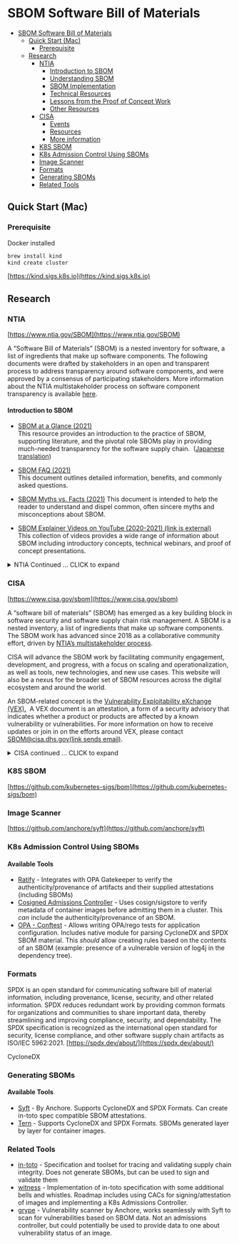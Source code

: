 # SBOM Software Bill of Materials

- [SBOM Software Bill of Materials](#sbom-software-bill-of-materials)
  - [Quick Start (Mac)](#quick-start-mac)
    - [Prerequisite](#prerequisite)
  - [Research](#research)
    - [NTIA](#ntia)
      - [Introduction to SBOM](#introduction-to-sbom)
      - [Understanding SBOM](#understanding-sbom)
      - [SBOM Implementation](#sbom-implementation)
      - [Technical Resources](#technical-resources)
      - [Lessons from the Proof of Concept Work](#lessons-from-the-proof-of-concept-work)
      - [Other Resources](#other-resources)
    - [CISA](#cisa)
      - [Events](#events)
      - [Resources](#resources)
      - [More information](#more-information)
    - [K8S SBOM](#k8s-sbom)
    - [K8s Admission Control Using SBOMs](#k8s-admission-control-using-sboms)
    - [Image Scanner](#image-scanner)
    - [Formats](#formats)
    - [Generating SBOMs](#generating-sboms)
    - [Related Tools](#related-tools)

## Quick Start (Mac)

### Prerequisite

Docker installed

```bash
brew install kind
kind create cluster
```

[https://kind.sigs.k8s.io](https://kind.sigs.k8s.io)

## Research

### NTIA

[https://www.ntia.gov/SBOM](https://www.ntia.gov/SBOM)

A “Software Bill of Materials” (SBOM) is a nested inventory for software, a list of ingredients that make up software components. The following documents were drafted by stakeholders in an open and transparent process to address transparency around software components, and were approved by a consensus of participating stakeholders. More information about the NTIA multistakeholder process on software component transparency is available [here](/SoftwareTransparency).

#### Introduction to SBOM

- [SBOM at a Glance (2021)](https://ntia.gov/files/ntia/publications/sbom_at_a_glance_apr2021.pdf)  
This resource provides an introduction to the practice of SBOM, supporting literature, and the pivotal role SBOMs play in providing much-needed transparency for the software supply chain.  ([Japanese translation](https://ntia.gov/files/ntia/publications/sbom_at_a_glance_ja.pdf))

- [SBOM FAQ (2021)](https://ntia.gov/files/ntia/publications/sbom_faq_-_20201116.pdf)  
This document outlines detailed information, benefits, and commonly asked questions.

- [SBOM Myths vs. Facts (2021)](https://ntia.gov/files/ntia/publications/sbom_myths_vs_facts_nov2021.pdf)
This document is intended to help the reader to understand and dispel common, often sincere myths and misconceptions about SBOM.

- [SBOM Explainer Videos on YouTube (2020-2021) (link is external)](https://youtube.com/playlist?list=PLO2lqCK7WyTDpVmcHsy6R2HWftFkUp6zG)  
This collection of videos provides a wide range of information about SBOM including introductory concepts, technical webinars, and proof of concept presentations.

<details>
<summary>NTIA Continued ... CLICK to expand</summary>

#### Understanding SBOM

- [Framing Software Component Transparency: Establishing a Common Software Bill of Materials (SBOM) – (2021)](https://ntia.gov/files/ntia/publications/ntia_sbom_framing_2nd_edition_20211021.pdf)  
This resource serves as the detailed foundation of SBOM. It defines SBOM concepts and related terms, offers an updated baseline of how software components are to be represented, and discusses the processes around SBOM creation. (prior [2019 edition](https://ntia.gov/files/ntia/publications/framingsbom_20191112.pdf))

- **[SBOM Options and Decision Points (2021)](https://ntia.gov/files/ntia/publications/sbom_options_and_decision_points_20210427-1.pdf)**  
This resource frames the dimensions of SBOM creation and delivery, to support more consistent and effective articulation of needs between requesters and suppliers of SBOMs.  

- **[Use Cases: Roles and Benefits for SBOM Across the Supply Chain (2019)](https://ntia.gov/files/ntia/publications/ntia_sbom_use_cases_roles_benefits-nov2019.pdf)**  
This resource summarizes the use cases and benefits of having an SBOM from the perspective of those who make software, those who choose or buy software, and those who operate it. It characterizes the security, quality, efficiency, and other organizational benefits, as well as the potential for the broader ecosystem across the supply chain.

- [**SBOM Tool Classification Taxonomy (2021)**](https://ntia.gov/files/ntia/publications/ntia_sbom_tooling_taxonomy-2021mar30.pdf)  
This resource offers a categorization of different types of SBOM tools. It can help tool creators and vendors to easily classify their work, and can help those who need SBOM tools understand what is available.

#### SBOM Implementation

- [**Survey of Existing SBOM Formats and Standards (2021)**](https://ntia.gov/files/ntia/publications/sbom_formats_survey-version-2021.pdf)  
This resource summarizes existing standards, formats, and initiatives as they apply to identifying the external components and shared libraries used in the construction of software products for SBOMs, highlighting three key formats of SPDX, CycloneDX, and SWID. The group analyzed efforts already underway by other groups related to communicating this information in a machine-readable manner. (prior [2019 edition](/ntia/publications/ntia_sbom_formats_and_standards_whitepaper_-_version_20191025.pdf))

- [Software Suppliers Playbook: SBOM Production and Provision (2021)](https://ntia.gov/files/ntia/publications/software_suppliers_sbom_production_and_provision_-_final.pdf)  
This resource outlines workflows for the production of Software Bills of Materials (SBOM) and their provision by software suppliers, including software vendors supplying a commercial product, contract software developers supplying a software deliverable to clients, and open source software (OSS) development projects making their capabilities publicly available.

- [Software Consumers Playbook: SBOM Acquisition, Management, and Use (2021)](https://ntia.gov/files/ntia/publications/software_consumers_sbom_acquisition_management_and_use_-_final.pdf)  
This resource outlines workflows for the acquisition, management, and use of SBOM by software consumers, including commercial and non-commercial entities acquiring third-party software capabilities from a supplier.

- [How-To Guide for SBOM Generation (2021)](https://ntia.gov/files/ntia/publications/howto_guide_for_sbom_generation_v1.pdf)  
This resource offers instructions and guidance on how to generate an SBOM based on the experiences of the Healthcare Proof-of-Concept working group.

- [Sharing and Exchanging SBOMs (2021)](https://ntia.gov/files/ntia/publications/ntia_sbom_sharing_exchanging_sboms-10feb2021.pdf)
This resource describes how SBOM data can flow down the supply chain, and provides a small set of SBOM discovery and access options to support flexibility while minimizing the burden of implementation.

#### Technical Resources

- [**Software Identity: Challenges and Guidance (2021)**](https://ntia.gov/files/ntia/publications/ntia_sbom_software_identity-2021mar30.pdf)  
This resource reviews the challenges of identifying software components for SBOM implementation with sufficient discoverability and uniqueness. It offers guidance to functionally identify software components in the short term and converge multiple existing identification systems in the near future.

- [**SBOM Tool Classification Taxonomy (2021)**](https://ntia.gov/files/ntia/publications/ntia_sbom_tooling_taxonomy-2021mar30.pdf)  
This resource offers a categorization of different types of SBOM tools. It can help tool creators and vendors to easily classify their work, and can help those who need SBOM tools understand what is available.

- [Vulnerability-Exploitability eXchange (VEX) - An Overview (2021)](https://ntia.gov/files/ntia/publications/vex_one-page_summary.pdf)  
This resource offers a brief introduction to VEX, which allows a software supplier to clarify whether a specific vulnerability actually affects a product.

#### Lessons from the Proof of Concept Work

- [How-To Guide for SBOM Generation in Healthcare (2021)](https://ntia.gov/files/ntia/publications/howto_guide_for_sbom_generation_v1.pdf)  
This resource offers instructions and guidance on how to generate an SBOM based on the experiences of the Healthcare Proof-of-Concept working group.

- [Healthcare SBOM Proof of Concept – Phase II Summary (2021)](https://ntia.gov/files/ntia/publications/healthcare_sbom_proof_of_concept_-_phase_ii_summary.pdf)  
Phase II confirmed the value of providing SBOM information, proving the viability of the baseline elements, expanding use cases and participants, developing a how-to guide, and exploring the use of VEX.

- **[Healthcare Proof of Concept Report (2019)](https://ntia.gov/files/ntia/publications/ntia_sbom_healthcare_poc_report_2019_1001.pdf)**  
This resource documents the successful execution and lessons learned of a proof-of-concept exercise led by medical device manufacturers (MDMs) and healthcare delivery organizations (HDOs). The exercise examined the feasibility of SBOMs being generated by MDMs and used by HDOs as part of operational and risk management approaches to medical devices at their hospitals.

#### Other Resources

- [Software Bill of Materials Related Efforts (2021)](https://ntia.gov/files/ntia/publications/sbom_related_efforts_oct2021.pdf)  
A collection of initiatives, guidance, models, frameworks, and reports that explicitly or implicitly highlight the value of SBOM.

- [**Software Identity: Challenges and Guidance (2021)**](https://ntia.gov/files/ntia/publications/ntia_sbom_software_identity-2021mar30.pdf)

This resource reviews the challenges of identifying software components for SBOM implementation with sufficient discoverability and uniqueness. It offers guidance to functionally identify software components in the short term and converge multiple existing identification systems in the near future.

- [SBOM Two-Page Overview (2020)](https://ntia.gov/files/ntia/publications/sbom_overview_20200818.pdf)  
This document provides high-level information on SBOM’s background and ecosystem-wide solution, the NTIA process, and an example of an SBOM.

**For more information, please contact [mdoscher@ntia.gov](mailto:mdoscher@ntia.gov)**

**For upcoming and archived meeting details, please visit the [NTIA Software Component Transparency page](/SoftwareTransparency).**
</details>

### CISA

[https://www.cisa.gov/sbom](https://www.cisa.gov/sbom)

A “software bill of materials” (SBOM) has emerged as a key building block in software security and software supply chain risk management. A SBOM is a nested inventory, a list of ingredients that make up software components.  The SBOM work has advanced since 2018 as a collaborative community effort, driven by [NTIA’s multistakeholder process](http://ntia.gov/SBOM).

CISA will advance the SBOM work by facilitating community engagement, development, and progress, with a focus on scaling and operationalization, as well as tools, new technologies, and new use cases. This website will also be a nexus for the broader set of SBOM resources across the digital ecosystem and around the world.

An SBOM-related concept is the [Vulnerability Exploitability eXchange (VEX).](https://ntia.gov/files/ntia/publications/vex_one-page_summary.pdf)  A VEX document is an attestation, a form of a security advisory that indicates whether a product or products are affected by a known vulnerability or vulnerabilities. For more information on how to receive updates or join in on the efforts around VEX, please contact [SBOM@cisa.dhs.gov(link sends email)](mailto:SBOM@cisa.dhs.gov).

<details>
    <summary>CISA continued ... CLICK to expand</summary>
#### Events

For a recap of the CISA SBOM-a-rama, held on December 15 & 16, 2021, and to view the recordings of the event, please visit the [CISA SBOM-a-rama page](/cisa-sbom-rama).

#### Resources

For information about the “NTIA Consensus” defining and implementing SBOM, drafted by stakeholders, see the resources at [ntia.gov/sbom](https://ntia.gov/SBOM).

The “Minimum Elements” defined under [Executive Order 14028](https://www.whitehouse.gov/briefing-room/presidential-actions/2021/05/12/executive-order-on-improving-the-nations-cybersecurity/) are available [at the NTIA SBOM Publications page.](https://www.ntia.doc.gov/files/ntia/publications/sbom_minimum_elements_report.pdf)

[Vulnerability Exploitability eXchange (VEX) Use Case Document (April 2022)](https://cisa.gov/sites/default/files/publications/VEX_Use_Cases_Apr22.pdf)
This resource provides the recommended minimum data elements of a VEX document and offers a set of scenarios with proposed implementations. This document was drafted by stakeholders through an open and transparent, community-led process.

#### More information

For any questions or to receive updates on CISA’s SBOM work, please contact [SBOM@cisa.dhs.gov(link sends email)](mailto:SBOM@cisa.dhs.gov).
</details>

### K8S SBOM

[https://github.com/kubernetes-sigs/bom](https://github.com/kubernetes-sigs/bom)

### Image Scanner

[https://github.com/anchore/syft](https://github.com/anchore/syft)

### K8s Admission Control Using SBOMs

#### Available Tools

- [Ratify](https://github.com/deislabs/ratify) - Integrates with OPA Gatekeeper to verify the authenticity/provenance of artifacts and their supplied attestations (including SBOMs)
- [Cosigned Admissions Controller](https://docs.sigstore.dev/cosign/kubernetes/#cosigned-admission-controller) - Uses cosign/sigstore to verify metadata of container images before admitting them in a cluster. This *can* include the authenticity/provenance of an SBOM.
- [OPA - Conftest](https://github.com/open-policy-agent/conftest) - Allows writing OPA/rego tests for application configuration. Includes native module for parsing CycloneDX and SPDX SBOM material. This *should* allow creating rules based on the contents of an SBOM (example: presence of a vulnerable version of log4j in the dependency tree).

### Formats

SPDX is an open standard for communicating software bill of material information, including provenance, license, security, and other related information. SPDX reduces redundant work by providing common formats for organizations and communities to share important data, thereby streamlining and improving compliance, security, and dependability. The SPDX specification is recognized as the international open standard for security, license compliance, and other software supply chain artifacts as ISO/IEC 5962:2021.
[https://spdx.dev/about/](https://spdx.dev/about/)

CycloneDX

### Generating SBOMs

#### Available Tools

- [Syft](https://github.com/anchore/syft) - By Anchore. Supports CycloneDX and SPDX Formats. Can create in-toto spec compatible SBOM attestations.
- [Tern](https://github.com/tern-tools/tern) - Supports CycloneDX and SPDX Formats. SBOMs generated layer by layer for container images.

### Related Tools

- [in-toto](https://github.com/in-toto/in-toto) - Specification and toolset for tracing and validating supply chain integrity. Does not generate SBOMs, but can be used to sign and validate them
- [witness](https://github.com/testifysec/witness) - Implementation of in-toto specification with some additional bells and whistles. Roadmap includes using CACs for signing/attestation of images and implementing a K8s Admissions Controller.
- [grype](https://github.com/anchore/grype) - Vulnerability scanner by Anchore, works seamlessly with Syft to scan for vulnerabilities based on SBOM data. Not an admissions controller, but could potentially be used to provide data to one about vulnerability status of an image.
